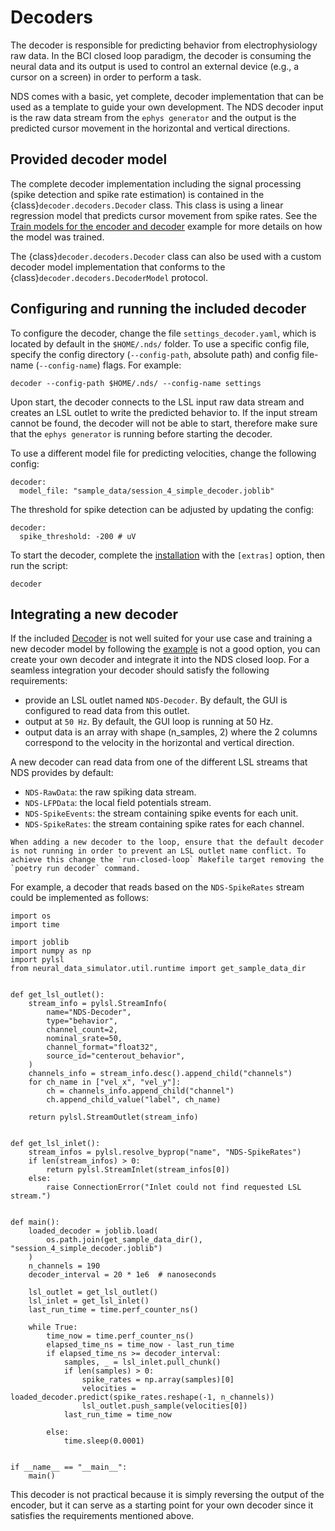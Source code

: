 # Decoders

The decoder is responsible for predicting behavior from electrophysiology raw data. In the BCI closed loop paradigm, the decoder is consuming the neural data and its output is used to control an external device (e.g., a cursor on a screen) in order to perform a task.

NDS comes with a basic, yet complete, decoder implementation that can be used as a template to guide your own development. The NDS decoder input is the raw data stream from the `ephys generator` and the output is the predicted cursor movement in the horizontal and vertical directions.

## Provided decoder model

The complete decoder implementation including the signal processing (spike detection and spike rate estimation) is contained in the {class}`decoder.decoders.Decoder` class. This class is using a linear regression model that predicts cursor movement from spike rates. See the [Train models for the encoder and decoder](auto_examples/plot_train_encoder_and_decoder_model) example for more details on how the model was trained.

The {class}`decoder.decoders.Decoder` class can also be used with a custom decoder model implementation that conforms to the {class}`decoder.decoders.DecoderModel` protocol.

## Configuring and running the included decoder

To configure the decoder, change the file `settings_decoder.yaml`, which is located by default in the `$HOME/.nds/` folder.  To use a specific config file, specify the config directory (`--config-path`, absolute path) and config file-name (`--config-name`) flags. For example:
```
decoder --config-path $HOME/.nds/ --config-name settings
```

Upon start, the decoder connects to the LSL input raw data stream and creates an LSL outlet to write the predicted behavior to. If the input stream cannot be found, the decoder will not be able to start, therefore make sure that the `ephys generator` is running before starting the decoder.

To use a different model file for predicting velocities, change the following config:

```
decoder:
  model_file: "sample_data/session_4_simple_decoder.joblib"
```

The threshold for spike detection can be adjusted by updating the config:

```
decoder:
  spike_threshold: -200 # uV
```

To start the decoder, complete the [installation](installation.md) with the `[extras]` option, then run the script:

```
decoder
```

## Integrating a new decoder

If the included [Decoder](#decoder.decoders.Decoder) is not well suited for your use case and training a new decoder model by following the [example](auto_examples/plot_train_encoder_and_decoder_model) is not a good option, you can create your own decoder and integrate it into the NDS closed loop. For a seamless integration your decoder should satisfy the following requirements:

- provide an LSL outlet named `NDS-Decoder`. By default, the GUI is configured to read data from this outlet.
- output at `50 Hz`. By default, the GUI loop is running at 50 Hz.
- output data is an array with shape (n_samples, 2) where the 2 columns correspond to the velocity in the horizontal and vertical direction.

A new decoder can read data from one of the different LSL streams that NDS provides by default:

- `NDS-RawData`: the raw spiking data stream.
- `NDS-LFPData`: the local field potentials stream.
- `NDS-SpikeEvents`: the stream containing spike events for each unit.
- `NDS-SpikeRates`: the stream containing spike rates for each channel.

```{note}
When adding a new decoder to the loop, ensure that the default decoder is not running in order to prevent an LSL outlet name conflict. To achieve this change the `run-closed-loop` Makefile target removing the `poetry run decoder` command.
```

For example, a decoder that reads based on the `NDS-SpikeRates` stream could be implemented as follows:

```
import os
import time

import joblib
import numpy as np
import pylsl
from neural_data_simulator.util.runtime import get_sample_data_dir


def get_lsl_outlet():
    stream_info = pylsl.StreamInfo(
        name="NDS-Decoder",
        type="behavior",
        channel_count=2,
        nominal_srate=50,
        channel_format="float32",
        source_id="centerout_behavior",
    )
    channels_info = stream_info.desc().append_child("channels")
    for ch_name in ["vel_x", "vel_y"]:
        ch = channels_info.append_child("channel")
        ch.append_child_value("label", ch_name)

    return pylsl.StreamOutlet(stream_info)


def get_lsl_inlet():
    stream_infos = pylsl.resolve_byprop("name", "NDS-SpikeRates")
    if len(stream_infos) > 0:
        return pylsl.StreamInlet(stream_infos[0])
    else:
        raise ConnectionError("Inlet could not find requested LSL stream.")


def main():
    loaded_decoder = joblib.load(
        os.path.join(get_sample_data_dir(), "session_4_simple_decoder.joblib")
    )
    n_channels = 190
    decoder_interval = 20 * 1e6  # nanoseconds

    lsl_outlet = get_lsl_outlet()
    lsl_inlet = get_lsl_inlet()
    last_run_time = time.perf_counter_ns()

    while True:
        time_now = time.perf_counter_ns()
        elapsed_time_ns = time_now - last_run_time
        if elapsed_time_ns >= decoder_interval:
            samples, _ = lsl_inlet.pull_chunk()
            if len(samples) > 0:
                spike_rates = np.array(samples)[0]
                velocities = loaded_decoder.predict(spike_rates.reshape(-1, n_channels))
                lsl_outlet.push_sample(velocities[0])
            last_run_time = time_now

        else:
            time.sleep(0.0001)


if __name__ == "__main__":
    main()

```

This decoder is not practical because it is simply reversing the output of the encoder, but it can serve as a starting point for your own decoder since it satisfies the requirements mentioned above.
